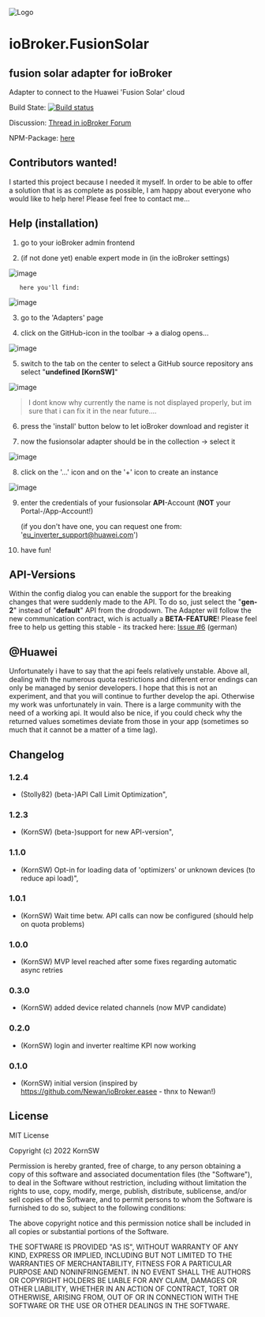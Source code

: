![Logo](admin/sun2000.png)
# ioBroker.FusionSolar

## fusion solar adapter for ioBroker

Adapter to connect to the Huawei 'Fusion Solar' cloud

Build State: [![Build status](https://tobiaskorn.visualstudio.com/KornSW%20(OpenSource)/_apis/build/status/ioBroker.FusionSolar)](https://tobiaskorn.visualstudio.com/KornSW%20(OpenSource)/_build/latest?definitionId=44)

Discussion: [Thread in ioBroker Forum](https://forum.iobroker.net/topic/59422/new-adapter-huawei-fusionsolar-api)

NPM-Package: [here](https://www.npmjs.com/package/iobroker.fusionsolar)

## Contributors wanted!

I started this project because I needed it myself. In order to be able to offer a solution that is as complete as possible, I am happy about everyone who would like to help here! Please feel free to contact me...

## Help (installation)

  1. go to your ioBroker admin frontend

  2. (if not done yet) enable expert mode in (in the ioBroker settings)

![image](doc/exp1.png)

       here you'll find:

![image](doc/exp2.png)


  3. go to the 'Adapters' page



  4. click on the GitHub-icon in the toolbar -> a dialog opens...

![image](doc/ins1.png)

  5. switch to the tab on the center to select a GitHub source repository ans select "**undefined [KornSW]**"

![image](doc/ins2.png)

>I dont know why currently the name is not displayed properly, but im sure that i can fix it in the near future....


  6. press the 'install' button below to let ioBroker download and register it


  7. now the fusionsolar adapter should be in the collection -> select it

![image](doc/ins3.png)

  8. click on the '...' icon and on the '+' icon to create an instance

![image](doc/ins4.png)

  9. enter the credentials of your fusionsolar **API**-Account (**NOT** your Portal-/App-Account!)

        (if you don't have one, you can request one from: 'eu_inverter_support@huawei.com')

        

  10. have fun!

## API-Versions

Within the config dialog you can enable the support for the breaking changes that were suddenly made to the API.
To do so, just select the "**gen-2**" instead of "**default**" API from the dropdown. The Adapter will follow the new communication contract,
wich is actually a **BETA-FEATURE**!
Please feel free to help us getting this stable - its tracked here: [Issue #6](https://github.com/KornSW/ioBroker.fusionsolar/issues/6) (german)

## @Huawei

Unfortunately i have to say that the api feels relatively unstable. Above all, dealing with the numerous quota restrictions and different error endings can only be managed by senior developers. I hope that this is not an experiment, and that you will continue to further develop the api. Otherwise my work was unfortunately in vain. There is a large community with the need of a working api.
It would also be nice, if you could check why the returned values sometimes deviate from those in your app (sometimes so much that it cannot be a matter of a time lag).

## Changelog

### 1.2.4
* (Stolly82) (beta-)API Call Limit Optimization",
### 1.2.3
* (KornSW) (beta-)support for new API-version",
### 1.1.0
* (KornSW) Opt-in for loading data of 'optimizers' or unknown devices (to reduce api load)",
### 1.0.1
* (KornSW) Wait time betw. API calls can now be configured (should help on quota problems)
### 1.0.0
* (KornSW) MVP level reached after some fixes regarding automatic async retries
### 0.3.0
* (KornSW) added device related channels (now MVP candidate)
### 0.2.0
* (KornSW) login and inverter realtime KPI now working
### 0.1.0
* (KornSW) initial version (inspired by https://github.com/Newan/ioBroker.easee - thnx to Newan!)

## License

MIT License

Copyright (c) 2022 KornSW

Permission is hereby granted, free of charge, to any person obtaining a copy
of this software and associated documentation files (the "Software"), to deal
in the Software without restriction, including without limitation the rights
to use, copy, modify, merge, publish, distribute, sublicense, and/or sell
copies of the Software, and to permit persons to whom the Software is
furnished to do so, subject to the following conditions:

The above copyright notice and this permission notice shall be included in all
copies or substantial portions of the Software.

THE SOFTWARE IS PROVIDED "AS IS", WITHOUT WARRANTY OF ANY KIND, EXPRESS OR
IMPLIED, INCLUDING BUT NOT LIMITED TO THE WARRANTIES OF MERCHANTABILITY,
FITNESS FOR A PARTICULAR PURPOSE AND NONINFRINGEMENT. IN NO EVENT SHALL THE
AUTHORS OR COPYRIGHT HOLDERS BE LIABLE FOR ANY CLAIM, DAMAGES OR OTHER
LIABILITY, WHETHER IN AN ACTION OF CONTRACT, TORT OR OTHERWISE, ARISING FROM,
OUT OF OR IN CONNECTION WITH THE SOFTWARE OR THE USE OR OTHER DEALINGS IN THE
SOFTWARE.